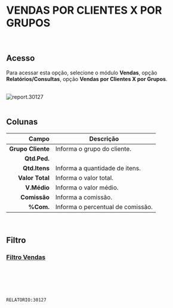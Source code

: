 # VENDAS POR CLIENTES X POR GRUPOS
<br>

## Acesso
Para acessar esta opção, selecione o módulo **Vendas**, opção **Relatórios/Consultas**, opção **Vendas por Clientes X por Grupos**.
<br>
<br>

![report.30127](https://raw.githubusercontent.com/netforcews/docs-siscom/master/relatorios/imagens/report.30127.png)
<br>
<br>

## Colunas
Campo | Descrição
--:|---
**Grupo Cliente** | Informa o grupo do cliente.
**Qtd.Ped.** | 
**Qtd.Itens** | Informa a quantidade de itens.
**Valor Total** | Informa o valor total.
**V.Médio** | Informa o valor médio.
**Comissão** | Informa a comissão.
**%Com.** | Informa o percentual de comissão.
<br>

## Filtro
### [Filtro Vendas](/geral/rep-filtro-vendas.md)
<br>
<br>
<br>
<br>

```RELATORIO:30127```
